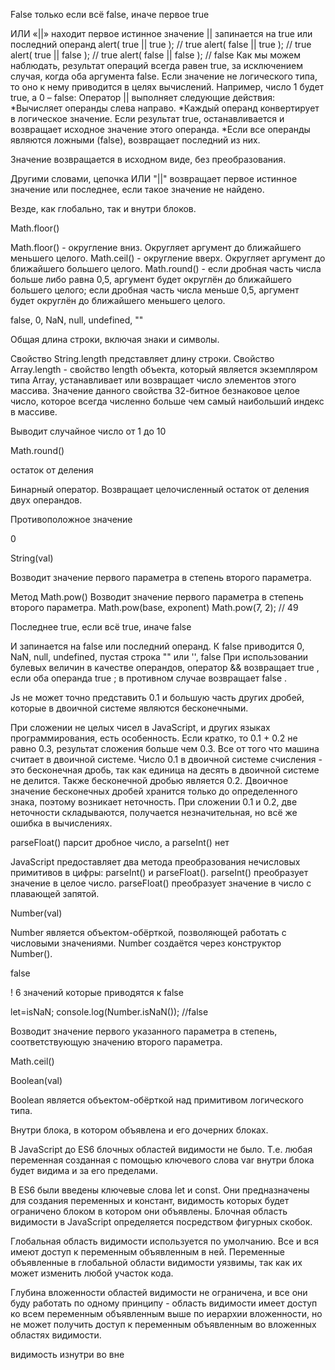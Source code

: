 <!-- Что возвращает логический оператор ||? -->

False только если всё false, иначе первое true

ИЛИ «||» находит первое истинное значение
|| запинается на true или последний операнд
alert( true || true ); // true
alert( false || true ); // true
alert( true || false ); // true
alert( false || false ); // false
Как мы можем наблюдать, результат операций всегда равен true, за исключением случая, когда оба аргумента false.
Если значение не логического типа, то оно к нему приводится в целях вычислений.
Например, число 1 будет true, а 0 – false:
Оператор || выполняет следующие действия:
*Вычисляет операнды слева направо.
*Каждый операнд конвертирует в логическое значение. Если результат true, останавливается и возвращает исходное значение этого операнда.
\*Если все операнды являются ложными (false), возвращает последний из них.

Значение возвращается в исходном виде, без преобразования.

Другими словами, цепочка ИЛИ "||" возвращает первое истинное значение или последнее, если такое значение не найдено.

<!-- Где будет видна переменная, объявленная глобально? -->

Везде, как глобально, так и внутри блоков.

<!-- Какой метод объекта Math округлит указанное число до целого в меньшую сторону, не зависимо от его значения?  -->

Math.floor()

Math.floor() - округление вниз. Округляет аргумент до ближайшего меньшего целого.
Math.ceil() - округление вверх. Округляет аргумент до ближайшего большего целого.
Math.round() - если дробная часть числа больше либо равна 0,5, аргумент будет округлён до ближайшего большего целого; если дробная часть числа меньше 0,5, аргумент будет округлён до ближайшего меньшего целого.

<!-- Укажите верные ложные значения в логическом преобразовании.  -->

false, 0, NaN, null, undefined, ""

<!-- Что хранит свойство lenght? -->

Общая длина строки, включая знаки и символы.

Свойство String.length представляет длину строки.
Свойство Array.length - свойство length объекта, который является экземпляром типа Array, устанавливает или возвращает число элементов этого массива. Значение данного свойства 32-битное безнаковое целое число, которое всегда численно больше чем самый наибольший индекс в массиве.

<!-- Что делает метод Math.random() * (10 - 1) + 1)? -->

Выводит случайное число от 1 до 10

<!-- console.log(Math.random() * (10-1)+1); -->

<!-- Какой метод объекта Math округлит указанное число до целого по общепринятому правилу округления 0.5? -->

Math.round()

<!-- Какой результат возвращает оператор "%"? -->

остаток от деления

Бинарный оператор. Возвращает целочисленный остаток от деления двух операндов.

<!-- Что возвращает логический оператор "!"? -->

Противоположное значение

<!-- С какой цифры начинается отсчет индексов в строке?  -->

0

<!-- Какая функция приводит значение к строке?  -->

String(val)

<!-- Что делает метод Math.pow(2, 1) -->

Возводит значение первого параметра в степень второго параметра.

Метод Math.pow() Возводит значение первого параметра в степень второго параметра. Math.pow(base, exponent)
Math.pow(7, 2); // 49

<!-- Что возвращает логический оператор &&? -->

Последнее true, если всё true, иначе false

И запинается на false или последний операнд. К false приводится 0, NaN, null, undefined, пустая строка "" или '', false
При использовании булевых величин в качестве операндов, оператор && возвращает true , если оба операнда true ; в противном случае возвращает false .

<!-- Почему в Js 0.1 + 0.2 не равно 0.3? -->

Js не может точно представить 0.1 и большую часть других дробей, которые в двоичной системе являются бесконечными.

При сложении не целых чисел в JavaScript, и других языках программирования, есть особенность. Если кратко, то 0.1 + 0.2 не равно 0.3, результат сложения больше чем 0.3. Все от того что машина считает в двоичной системе.
Число 0.1 в двоичной системе счисления - это бесконечная дробь, так как единица на десять в двоичной системе не делится. Также бесконечной дробью является 0.2. Двоичное значение бесконечных дробей хранится только до определенного знака, поэтому возникает неточность. При сложении 0.1 и 0.2, две неточности складываются, получается незначительная, но всё же ошибка в вычислениях.

<!-- В чем разница методов Number.parseInt() и Number.parseFloat()? -->

parseFloat() парсит дробное число, а parseInt() нет

JavaScript предоставляет два метода преобразования нечисловых примитивов в цифры: parseInt() и parseFloat(). parseInt() преобразует значение в целое число. parseFloat() преобразует значение в число с плавающей запятой.

<!-- Какая функция приводит значение к числу?
 -->

Number(val)

Number является объектом-обёрткой, позволяющей работать с числовыми значениями. Number создаётся через конструктор Number().

<!-- Что вернет проверка числа на число с помощью метода Number.isNaN(val)? -->

false

! 6 значений которые приводятся к false

let=isNaN;
console.log(Number.isNaN()); //false

<!-- Что возвращает оператор "**"? -->

Возводит значение первого указанного параметра в степень, соответствующую значению второго параметра.

<!-- 2 ** 3 вернёт 8 -->

<!-- Какой метод объекта Math округлит указанное число до целого в большую сторону, не зависимо от его значения?  -->

Math.ceil()

<!-- Какая функция приводит значение к булеану? -->

Boolean(val)

Boolean является объектом-обёрткой над примитивом логического типа.

<!-- Где будет видна переменная, объявленная локально? -->

Внутри блока, в котором объявлена и его дочерних блоках.

В JavaScript до ES6 блочных областей видимости не было. Т.е. любая переменная созданная с помощью ключевого слова var внутри блока будет видима и за его пределами.

В ES6 были введены ключевые слова let и const. Они предназначены для создания переменных и констант, видимость которых будет ограничено блоком в котором они объявлены. Блочная область видимости в JavaScript определяется посредством фигурных скобок.

Глобальная область видимости используется по умолчанию. Все и вся имеют доступ к переменным объявленным в ней. Переменные объявленные в глобальной области видимости уязвимы, так как их может изменить любой участок кода.

Глубина вложенности областей видимости не ограничена, и все они буду работать по одному принципу - область видимости имеет доступ ко всем переменным объявленным выше по иерархии вложенности, но не может получить доступ к переменным объявленным во вложенных областях видимости.

видимость изнутри во вне
